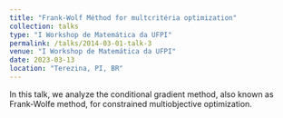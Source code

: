 ```yaml
---
title: "Frank-Wolf Méthod for multcritéria optimization"
collection: talks
type: "I Workshop de Matemática da UFPI"
permalink: /talks/2014-03-01-talk-3
venue: "I Workshop de Matemática da UFPI"
date: 2023-03-13
location: "Terezina, PI, BR"
---
```


In this talk, we analyze the conditional gradient method, also known as Frank-Wolfe method, for constrained multiobjective optimization.
